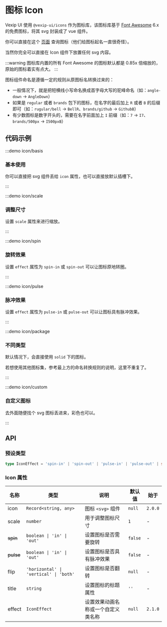 # 图标 Icon

Vexip UI 使用 `@vexip-ui/icons` 作为图标库，该图标库基于 [Font Awesome](https://fontawesome.com/) 6.x 的免费图标，将其 svg 封装成了 vue 组件。

你可以直接在这个 [页面](https://fontawesome.com/search?m=free) 查询图标（他们给图标起名一直很奇怪）。

当然你完全可以直接在 Icon 组件下放置任何 svg 内容。

:::warning
图标库内置的所有 Font Awesome 的图标默认都是 0.85x 倍缩放的，原始的图标着实有点大。
:::

图标组件命名是遵循一定的规则从原图标名转换过来的：

- 一般情况下，就是把短横线小写命名换成首字母大写的驼峰命名（如：`angle-down` -> `AngleDown`）
- 如果是 `regular` 或者 `brands` 包下的图标，在名字的最后加上 `R` 或者 `B` 的后缀即可（如：`rugular/bell` -> `BellR`、`brands/github` -> `GithubB`）
- 有少数图标是数字开头的，需要在名字前面加上 `I` 前缀（如：`7` -> `I7`、`brands/500px` -> `I500pxB`）

## 代码示例

:::demo icon/basis

### 基本使用

你可以直接把 svg 组件丢给 `icon` 属性，也可以直接放默认插槽下。

:::

:::demo icon/scale

### 调整尺寸

设置 `scale` 属性来进行缩放。

:::

:::demo icon/spin

### 旋转效果

设置 `effect` 属性为 `spin-in` 或 `spin-out` 可以让图标原地转圈。

:::

:::demo icon/pulse

### 脉冲效果

设置 `effect` 属性为 `pulse-in` 或 `pulse-out` 可以让图标具有脉冲效果。

:::

:::demo icon/package

### 不同类型

默认情况下，会直接使用 `solid` 下的图标。

若想使用其他图标集，参考最上方的命名转换规则的说明，这里不重复了。

:::

:::demo icon/custom

### 自定义图标

去外面随便找个 svg 图标丢进来，彩色也可以。

:::

## API

### 预设类型

```ts
type IconEffect = 'spin-in' | 'spin-out' | 'pulse-in' | 'pulse-out' | string
```

### Icon 属性

| 名称      | 类型                                   | 说明                               | 默认值  | 始于    |
| --------- | -------------------------------------- | ---------------------------------- | ------- | ------- |
| icon      | `Record<string, any>`                  | 图标 `<svg>` 组件                  | `null`  | `2.0.0` |
| scale     | `number`                               | 用于调整图标尺寸                   | `1`     | -       |
| ~~spin~~  | `boolean \| 'in' \| 'out'`             | 设置图标是否需要旋转               | `false` | -       |
| ~~pulse~~ | `boolean \| 'in' \| 'out'`             | 设置图标是否具有脉冲效果           | `false` | -       |
| flip      | `'horizontal' \| 'vertical' \| 'both'` | 设置图标是否翻转                   | `null`  | -       |
| title     | `string`                               | 设置图标的标题属性                 | `''`    | -       |
| effect    | `IconEffect`                           | 设置效果动画名称或一个自定义类名称 | `null`  | `2.1.0` |

